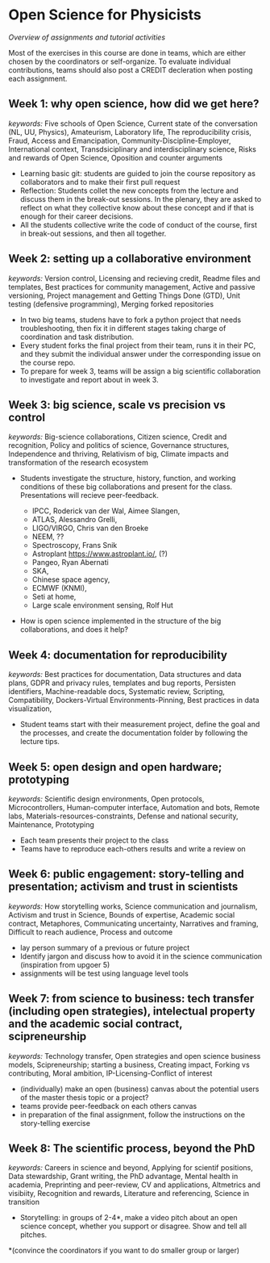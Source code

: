 # Open Science for Physicists
*Overview of assignments and tutorial activities*

Most of the exercises in this course are done in teams, which are either chosen by the coordinators or self-organize. To evaluate individual contributions, teams should also post a CREDIT decleration when posting each assignment.

## Week 1: why open science, how did we get here?  
*keywords:* Five schools of Open Science, Current state of the conversation (NL, UU, Physics), Amateurism, Laboratory life, The reproducibility crisis, Fraud, Access and Emancipation, Community-Discipline-Employer, International context, Transdsiciplinary and interdisciplinary science, Risks and rewards of Open Science, Oposition and counter arguments

+ Learning basic git: students are guided to join the course repository as collaborators and to make their first pull request
+ Reflection: Students collet the new concepts from the lecture and discuss them in the break-out sessions. In the plenary, they are asked to reflect on what they collective know about these concept and if that is enough for their career decisions.
+ All the students collective write the code of conduct of the course, first in break-out sessions, and then all together.

## Week 2: setting up a collaborative environment
*keywords:* Version control, Licensing and recieving credit, Readme files and templates, Best practices for community management, Active and passive versioning, Project management and Getting Things Done (GTD), Unit testing (defensive programming), Merging forked repositories 

+ In two big teams, studens have to fork a python project that needs troubleshooting, then fix it in different stages taking charge of coordination and task distribution.
+ Every student forks the final project from their team, runs it in their PC, and they submit the individual answer under the corresponding issue on the course repo.
+ To prepare for week 3, teams will be assign a big scientific collaboration to investigate and report about in week 3.

## Week 3: big science, scale vs precision vs control
*keywords:* Big-science collaborations, Citizen science, Credit and recognition, Policy and politics of science, Governance structures, Independence and thriving, Relativism of big, Climate impacts and transformation of the research ecosystem

+ Students investigate the structure, history, function, and working conditions of these big collaborations and present for the class. Presentations will recieve peer-feedback.
	+ IPCC, Roderick van der Wal, Aimee Slangen,
	+ ATLAS, Alessandro Grelli, 
	+ LIGO/VIRGO, Chris van den Broeke
	+ NEEM, ?? 
	+ Spectroscopy, Frans Snik
	+ Astroplant https://www.astroplant.io/, (?)
	+ Pangeo, Ryan Abernati
	+ SKA, 
	+ Chinese space agency,
	+ ECMWF (KNMI), 
	+ Seti at home,
	+ Large scale environment sensing, Rolf Hut
	 
+ How is open science implemented in the structure of the big collaborations, and does it help?

## Week 4: documentation for reproducibility
*keywords:* Best practices for documentation, Data structures and data plans, GDPR and privacy rules, templates and bug reports, Persisten identifiers, Machine-readable docs, Systematic review, Scripting, Compatibility, Dockers-Virtual Environments-Pinning, Best practices in data visualization, 

+ Student teams start with their measurement project, define the goal and the processes, and create the documentation folder by following the lecture tips.


## Week 5: open design and open hardware; prototyping
*keywords:* Scientific design environments, Open protocols, Microcontrollers, Human-computer interface, Automation and bots, Remote labs, Materials-resources-constraints, Defense and national security, Maintenance, Prototyping

+ Each team presents their project to the class
+ Teams have to reproduce each-others results and write a review on 

## Week 6: public engagement: story-telling and presentation; activism and trust in scientists
*keywords:* How storytelling works, Science communication and journalism, Activism and trust in Science, Bounds of expertise, Academic social contract, Metaphores, Communicating uncertainty, Narratives and framing, Difficult to reach audience, Process and outcome

+ lay person summary of a previous or future project
+ Identify jargon and discuss how to avoid it in the science communication (inspiration from upgoer 5)
+ assignments will be test using language level tools

## Week 7: from science to business: tech transfer (including open strategies), intelectual property and the academic social contract, scipreneurship
*keywords:* Technology transfer, Open strategies and open science business models, Scipreneurship; starting a business, Creating impact, Forking vs contributing, Moral ambition, IP-Licensing-Conflict of interest

+ (individually) make an open (business) canvas about the potential users of the master thesis topic or a project?
+ teams provide peer-feedback on each others canvas
+ in preparation of the final assignment, follow the instructions on the story-telling exercise

## Week 8: The scientific process, beyond the PhD
*keywords:* Careers in science and beyond, Applying for scientif positions, Data stewardship, Grant writing, the PhD advantage, Mental health in academia, Preprinting and peer-review,  CV and applications, Altmetrics and visibiity, Recognition and rewards, Literature and referencing, Science in transition

+ Storytelling: in groups of 2-4*, make a video pitch about an open science concept, whether you support or disagree. Show and tell all pitches. 

*(convince the coordinators if you want to do smaller group or larger)

